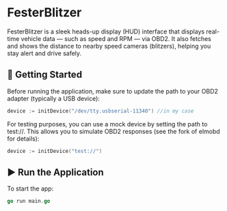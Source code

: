 # FesterBlitzer

FesterBlitzer is a sleek heads-up display (HUD) interface that displays real-time vehicle data — such as speed and RPM — via OBD2. It also fetches and shows the distance to nearby speed cameras (blitzers), helping you stay alert and drive safely.
## 🚀 Getting Started

Before running the application, make sure to update the path to your OBD2 adapter (typically a USB device):


```go
device := initDevice("/dev/tty.usbserial-11340") //in my case
```
For testing purposes, you can use a mock device by setting the path to test://. This allows you to simulate OBD2 responses (see the fork of elmobd for details):

```go
device := initDevice("test://")
```
## ▶️ Run the Application

To start the app:

```go
go run main.go
```
